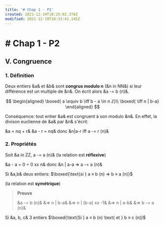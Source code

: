 ```yaml
---
title: '# Chap 1 - P2'
created: 2021-12-19T18:25:02.376Z
modified: 2021-12-19T18:33:41.145Z
---
```


# # Chap 1 - P2 
## V. Congruence 
### 1. Définition 
Deux entiers &a& et &b& sont **congrus modulo n** (&n in NN&) si leur différence est un multiple de &n&. On écrit alors &a -= b (n)&.

$$
\begin{aligned}
  \boxed{ a \equiv b \iff b - a \in n ℤ}\\
             \boxed{ \iff n | b-a}
\end{aligned}
$$

Conséquence: tout entier &a& est congruent à son modulo &n&.
En effet, la divison euclienne de &a& par &n& s'écrit:

&a = nq + r&
&a - r = nq&
donc &n|a-r iff a -= r (n)&

### 2. Propriétés
Soit &a in ZZ, a -= a (n)&
(la relation est **réflexive**)

&a - a = 0 = 0 xx n&
donc &n | a-a => a -= a (n)&

Si &a,b& deux entiers:
$\boxed{\text{si } a ≡ b (n) ⇒ b ≡ a (n)}$

(la relation est **symétrique**)

> **Preuve**
> 
> &a -= b (n)&
  &=> n | b-a&
> &=> n | (b-a) xx -1&
> &=> n | a-b&
> &=> b -= a (n)&

Si &a, b, c& 3 entiers 
$\boxed{\text{Si } a ≡ b (n) \text{ et } b ≡ c (n)}$


